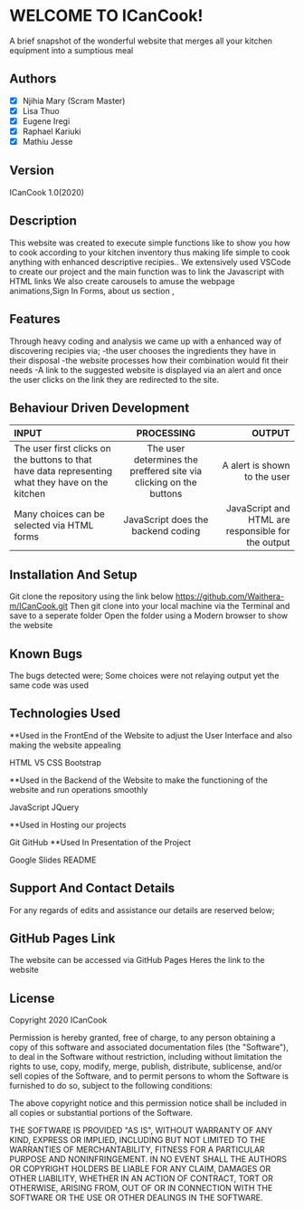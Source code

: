 # WELCOME TO ICanCook! 
A brief snapshot of the wonderful website that merges all your kitchen equipment into a sumptious meal
## Authors 

- [x] Njihia Mary (Scram Master)
- [x] Lisa Thuo
- [x] Eugene Iregi
- [x] Raphael Kariuki
- [x] Mathiu Jesse

## Version
ICanCook 1.0(2020)

## Description 

This website was created to execute simple functions like to show you how to cook according to your kitchen inventory thus 
making life simple to cook anything with enhanced descriptive recipies..
We extensively used VSCode to create our project and the main function was to link the Javascript with HTML links
We also create carousels to amuse the webpage animations,Sign In Forms, about us section ,

## Features 
Through heavy coding and analysis we came up with a enhanced way of discovering recipies via;
-the user chooses the ingredients they have in their disposal
-the website processes how their combination would fit their needs
-A link to the suggested website is displayed via an alert and once the user clicks on the link they are redirected to the site.


## Behaviour Driven Development


| INPUT |PROCESSING| OUTPUT |
| :---         |     :---:      |          ---: |
| The user first clicks on the buttons to that have data representing what they have on the kitchen  | The user determines the preffered site via clicking on the buttons     | A alert is shown to the user    |
| Many choices can be selected via HTML forms    |   JavaScript does the backend coding     |  JavaScript and HTML are responsible for the output    |


## Installation And Setup 
Git clone the repository using the link below
https://github.com/Waithera-m/ICanCook.git
Then git clone into your local machine via the Terminal and save to a seperate folder
Open the folder using a Modern browser to show the website

## Known Bugs 
The bugs detected were;
Some choices were not relaying output yet the same code was used


## Technologies Used 

**Used in the FrontEnd of the Website to adjust the User Interface and also making the website appealing

HTML V5
CSS
Bootstrap

**Used in the Backend of the Website to make the functioning of the website and run operations smoothly 

JavaScript
JQuery

**Used in Hosting our projects

Git
GitHub
**Used In Presentation of the Project

Google Slides
README

## Support And Contact Details 
For any regards of edits and assistance our details are reserved below;



## GitHub Pages Link 
The website can be accessed via GitHub Pages 
Heres the link to the website 

## License
Copyright 2020  ICanCook

Permission is hereby granted, free of charge, to any person obtaining a copy of this software and associated documentation files (the "Software"), to deal in the Software without restriction, including without limitation the rights to use, copy, modify, merge, publish, distribute, sublicense, and/or sell copies of the Software, and to permit persons to whom the Software is furnished to do so, subject to the following conditions:

The above copyright notice and this permission notice shall be included in all copies or substantial portions of the Software.

THE SOFTWARE IS PROVIDED "AS IS", WITHOUT WARRANTY OF ANY KIND, EXPRESS OR IMPLIED, INCLUDING BUT NOT LIMITED TO THE WARRANTIES OF MERCHANTABILITY, FITNESS FOR A PARTICULAR PURPOSE AND NONINFRINGEMENT. IN NO EVENT SHALL THE AUTHORS OR COPYRIGHT HOLDERS BE LIABLE FOR ANY CLAIM, DAMAGES OR OTHER LIABILITY, WHETHER IN AN ACTION OF CONTRACT, TORT OR OTHERWISE, ARISING FROM, OUT OF OR IN CONNECTION WITH THE SOFTWARE OR THE USE OR OTHER DEALINGS IN THE SOFTWARE.

